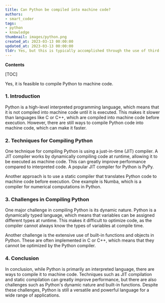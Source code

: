 ```yaml
---
title: Can Python be compiled into machine code?
authors:
- smart_coder
tags:
- python
- knowledge
thumbnail: images/python.png
created_at: 2023-03-13 00:00:00
updated_at: 2023-03-13 00:00:00
tldr: Yes, but this is typically accomplished through the use of third-party libraries such as PyPy or Cython, which generally require specific configuration and optimization to achieve optimal performance gains.
---
```


**Contents**

[TOC]

Yes, it is feasible to compile Python to machine code.

### 1. Introduction

Python is a high-level interpreted programming language, which means that it is not compiled into machine code until it is executed. This makes it slower than languages like C or C++, which are compiled into machine code before execution. However, there are still ways to compile Python code into machine code, which can make it faster.

### 2. Techniques for Compiling Python

One technique for compiling Python is using a just-in-time (JIT) compiler. A JIT compiler works by dynamically compiling code at runtime, allowing it to be executed as machine code. This can greatly improve performance compared to interpreted code. A popular JIT compiler for Python is PyPy.

Another approach is to use a static compiler that translates Python code to machine code before execution. One example is Numba, which is a compiler for numerical computations in Python.

### 3. Challenges in Compiling Python

One major challenge in compiling Python is its dynamic nature. Python is a dynamically typed language, which means that variables can be assigned different types at runtime. This makes it difficult to optimize code, as the compiler cannot always know the types of variables at compile time.

Another challenge is the extensive use of built-in functions and objects in Python. These are often implemented in C or C++, which means that they cannot be optimized by the Python compiler.

### 4. Conclusion

In conclusion, while Python is primarily an interpreted language, there are ways to compile it to machine code. Techniques such as JIT compilation and static compilation can greatly improve performance, but there are also challenges such as Python's dynamic nature and built-in functions. Despite these challenges, Python is still a versatile and powerful language for a wide range of applications.
